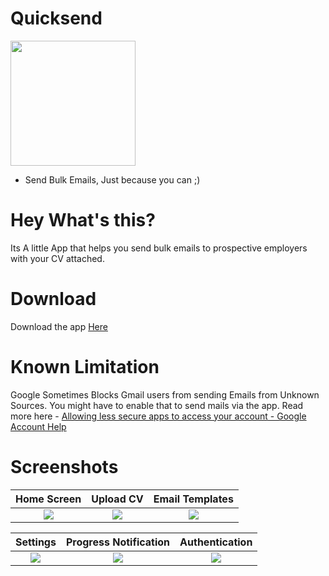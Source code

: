 #  Quicksend 

<img src="https://github.com/othreecodes/Quicksend/raw/gh-pages/quicksend.png" height="200"/> 

* Send Bulk Emails, Just because you can ;)

# Hey What's this?
Its A little App that helps you send bulk emails to prospective employers with your CV attached.

# Download
Download the app [Here](https://github.com/othreecodes/Quicksend/releases/download/1.0.0/QuickSend.apk)

# Known Limitation
Google Sometimes Blocks Gmail users from sending Emails from Unknown Sources. You might have to enable that to send mails via the app. Read more here - [Allowing less secure apps to access your account - Google Account Help](https://support.google.com/accounts/answer/6010255?hl=en)

# Screenshots

Home Screen                |  Upload CV               |  Email Templates
:-------------------------:|:------------------------:|:--------------------------:
![](https://github.com/othreecodes/Quicksend/raw/master/screenshots/Screenshot_20170510-080351.png)  |  ![](https://github.com/othreecodes/Quicksend/raw/master/screenshots/Screenshot_20170510-080356.png)  | ![](https://github.com/othreecodes/Quicksend/raw/master/screenshots/Screenshot_20170510-080401.png)


Settings                   |  Progress Notification   |  Authentication
:-------------------------:|:------------------------:|:--------------------------:
![](https://github.com/othreecodes/Quicksend/raw/master/screenshots/Screenshot_20170510-080410.png)  |  ![](https://github.com/othreecodes/Quicksend/raw/master/screenshots/Screenshot_20170510-050108.png)  | ![](https://github.com/othreecodes/Quicksend/raw/master/screenshots/Screenshot_20170510-080435.png)
